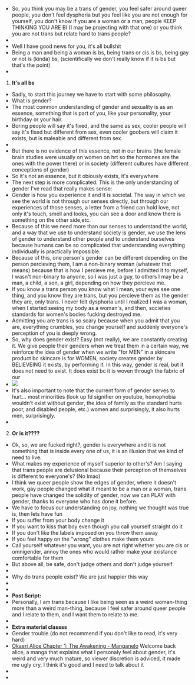 - So, you think you may be a trans of gender, you feel safer around queer people, you don't feel dysphoria but you feel like you are not enough for yourself, you don't know if you are a woman or a man, people KEEP THINKING YOU ARE BI (I may be projecting with that one) or you think you are not trans but relate hard to trans people?
- 
- Well I have good news for you, it's all bullshit
- Being a man and being a woman is bs, being trans or cis is bs, being gay or not is (kinda) bs, (scientifically we don't really know if it is bs but that's the point)
- 
1. **It's all bs** 
- Sadly, to start this journey we have to start with some philosophy.
- What is gender?
- The most common understanding of gender and sexuality is as an essence, something that is part of you, like your personality, your birthday or your hair.
- Boring people will say it's fixed, and the same as sex, cooler people will say it's fixed but different from sex, even cooler goobers will claim it exists, but is maleable and different from sex.
- 
- But there is no evidence of this essence, not in our brains (the female brain studies were usually on women on hrt so the hormones are the ones with the power there) or in society (different cultures have different conceptions of gender)
- So it's not an essence, but it obiously exists, it's everywhere
- The next step is more complicated. This is the only understanding  of gender I've read that really makes sense:
- Gender is how you experience it and it is societal. The way in which we see the world is not through our senses directly, but through our experiences of those senses, a letter from a friend can hold love, not only it's touch, smell and looks, you can see a door and know there is something on the other side,etc.
- Because of this we need more than our senses to understand the world, and a way that we use to understand society is gender, we use the lens of gender to understand other people and to understand ourselves because humans can be so complicated that understanding everything individually is practically impossible. 
- Because of this, one person's gender can be different depending on the person percieving them, I am a non-binary woman (whatever that means) because that is how I percieve me, before I admitted it to myself, I wasn't non-binary to anyone, so I was just a guy, to others I may be a man, a child, a son, a girl, depending on how they percieve me.
- If you know a trans person you know what I mean, your eyes see one thing, and you know they are trans, but you percieve them as the gender they are, only trans. 
I never felt dysphoria until I realized I was a woman, when I started seeing my body as a woman's, and then, societies standards for women's bodies fucking destroyed me.
- Admitting you are trans is so scary because when you admit that you are, everything crumbles, you change yourself and suddenly everyone's perception of you is deeply wrong.
- So, why does gender exist? 
Easy (not really), we are constantly creating it. We give people their genders when we treat them in a certain way, we reinforce the idea of gender when we write "for MEN" in a skincare product bc skincare is for WOMEN, society creates gender by BELIEVEING it exists, by performing it. In this way, gender is real, but it does not need to exist. It does exist bc it is woven through the fabric of our
- ![](local://C:/Users/gcoli/remnote/remnote-A2eSQhBknh7xEnxjM/files/KlDuKTIYJXFg4hBF2KYlnmcRJIyNIY7UcEmH3LPsSaUsXFH88A0A83BmtHs3IRrK-u0OyTVRlc-Zjz1WgJB_ERoaSQVFvk1von5LvN0Os8yquvrIIKtiva1roZHyVHAE.jpeg) 
- It's also important to note that the current form of gender serves to hurt... most minorities (look up fd signifier on youtube, homophobia wouldn't exist without gender, the idea of family as the standard hurts poor, and disabled people, etc.) women and surprisingly, it also hurts men, surprisingly.
- 
2. **Or is it????** 
- Ok, so, we are fucked right?, gender is everywhere and it is not something that is inside every one of us, it is an illusion that we kind of need to live.
- What makes my experience of myself superior to other's? Am I saying that trans people are delusional because their perception of themselves is different to everyone's? (No lmao)
- I think we queer people show the edges of gender, where it doesn't work, gay people changed what it meant to be a man or a woman, trans people have changed the solidity of gender, now we can PLAY with gender, thanks to everyone who has done it before.
- We have to focus our understanding on joy, nothing we thought was true is, then lets have fun
- If you suffer from your body change it
- If you want to kiss that boy even though you call yourself straight do it
- If you don't like the labels imposed on you throw them away
- If you feel happy on the "wrong" clothes make them yours
- Call yourself whatever you want, you are not right whether you are cis or omnigender, annoy the ones who would rather make your existance comfortable for them
- But above all, be safe, don't judge others and don't judge yourself
- 
- Why do trans people exist? We are just happier this way
- 
- 
- **Post Script:** 
- Personally, I am trans because I like being seen as a weird woman-thing more than a weird man-thing, because I feel safer around queer people and I relate to them, and I want them to relate to me.
- 
- **Extra material classss** 
- Gender trouble (do not recommend if you don't like to read, it's very hard)
- [Okaeri Alice Chapter 1: The Awakening - Manganelo](https://chapmanganato.to/manga-hg985263/chapter-1) Welcome back alice, a manga that explains what I personaly feel about gender, it's weird and very much mature, so viewer discretion is adviced, it made me ugly cry, I think it's good and I need to talk about it 
- 
- 
